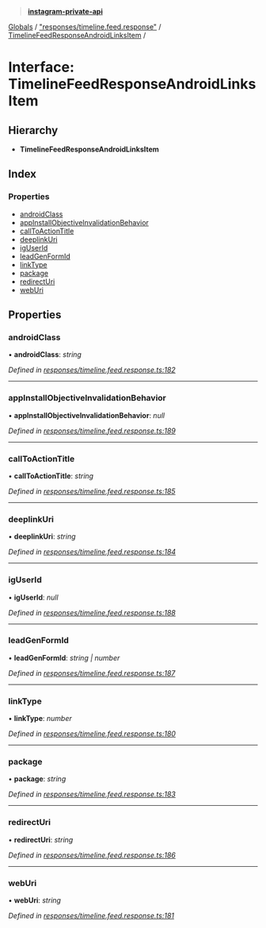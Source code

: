 > **[instagram-private-api](../README.md)**

[Globals](../README.md) / ["responses/timeline.feed.response"](../modules/_responses_timeline_feed_response_.md) / [TimelineFeedResponseAndroidLinksItem](_responses_timeline_feed_response_.timelinefeedresponseandroidlinksitem.md) /

# Interface: TimelineFeedResponseAndroidLinksItem

## Hierarchy

* **TimelineFeedResponseAndroidLinksItem**

## Index

### Properties

* [androidClass](_responses_timeline_feed_response_.timelinefeedresponseandroidlinksitem.md#androidclass)
* [appInstallObjectiveInvalidationBehavior](_responses_timeline_feed_response_.timelinefeedresponseandroidlinksitem.md#appinstallobjectiveinvalidationbehavior)
* [callToActionTitle](_responses_timeline_feed_response_.timelinefeedresponseandroidlinksitem.md#calltoactiontitle)
* [deeplinkUri](_responses_timeline_feed_response_.timelinefeedresponseandroidlinksitem.md#deeplinkuri)
* [igUserId](_responses_timeline_feed_response_.timelinefeedresponseandroidlinksitem.md#iguserid)
* [leadGenFormId](_responses_timeline_feed_response_.timelinefeedresponseandroidlinksitem.md#leadgenformid)
* [linkType](_responses_timeline_feed_response_.timelinefeedresponseandroidlinksitem.md#linktype)
* [package](_responses_timeline_feed_response_.timelinefeedresponseandroidlinksitem.md#package)
* [redirectUri](_responses_timeline_feed_response_.timelinefeedresponseandroidlinksitem.md#redirecturi)
* [webUri](_responses_timeline_feed_response_.timelinefeedresponseandroidlinksitem.md#weburi)

## Properties

###  androidClass

• **androidClass**: *string*

*Defined in [responses/timeline.feed.response.ts:182](https://github.com/dilame/instagram-private-api/blob/e9c516c/src/responses/timeline.feed.response.ts#L182)*

___

###  appInstallObjectiveInvalidationBehavior

• **appInstallObjectiveInvalidationBehavior**: *null*

*Defined in [responses/timeline.feed.response.ts:189](https://github.com/dilame/instagram-private-api/blob/e9c516c/src/responses/timeline.feed.response.ts#L189)*

___

###  callToActionTitle

• **callToActionTitle**: *string*

*Defined in [responses/timeline.feed.response.ts:185](https://github.com/dilame/instagram-private-api/blob/e9c516c/src/responses/timeline.feed.response.ts#L185)*

___

###  deeplinkUri

• **deeplinkUri**: *string*

*Defined in [responses/timeline.feed.response.ts:184](https://github.com/dilame/instagram-private-api/blob/e9c516c/src/responses/timeline.feed.response.ts#L184)*

___

###  igUserId

• **igUserId**: *null*

*Defined in [responses/timeline.feed.response.ts:188](https://github.com/dilame/instagram-private-api/blob/e9c516c/src/responses/timeline.feed.response.ts#L188)*

___

###  leadGenFormId

• **leadGenFormId**: *string | number*

*Defined in [responses/timeline.feed.response.ts:187](https://github.com/dilame/instagram-private-api/blob/e9c516c/src/responses/timeline.feed.response.ts#L187)*

___

###  linkType

• **linkType**: *number*

*Defined in [responses/timeline.feed.response.ts:180](https://github.com/dilame/instagram-private-api/blob/e9c516c/src/responses/timeline.feed.response.ts#L180)*

___

###  package

• **package**: *string*

*Defined in [responses/timeline.feed.response.ts:183](https://github.com/dilame/instagram-private-api/blob/e9c516c/src/responses/timeline.feed.response.ts#L183)*

___

###  redirectUri

• **redirectUri**: *string*

*Defined in [responses/timeline.feed.response.ts:186](https://github.com/dilame/instagram-private-api/blob/e9c516c/src/responses/timeline.feed.response.ts#L186)*

___

###  webUri

• **webUri**: *string*

*Defined in [responses/timeline.feed.response.ts:181](https://github.com/dilame/instagram-private-api/blob/e9c516c/src/responses/timeline.feed.response.ts#L181)*